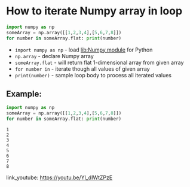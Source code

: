 # How to iterate Numpy array in loop

```python
import numpy as np
someArray = np.array([[1,2,3,4],[5,6,7,8]])
for number in someArray.flat: print(number)
```

- `import numpy as np` - load [lib:Numpy module](/python-numpy/how-to-install-python-numpy-lib) for Python
- `np.array` - declare Numpy array
- `someArray.flat` - will return flat 1-dimensional array from given array
- `for number in` - iterate though all values of given array
- `print(number)` - sample loop body to process all iterated values

## Example: 
```python
import numpy as np
someArray = np.array([[1,2,3,4],[5,6,7,8]])
for number in someArray.flat: print(number)
```
```
1
2
3
4
5
6
7
8

```

link_youtube: https://youtu.be/Yl_dIWtZPzE
